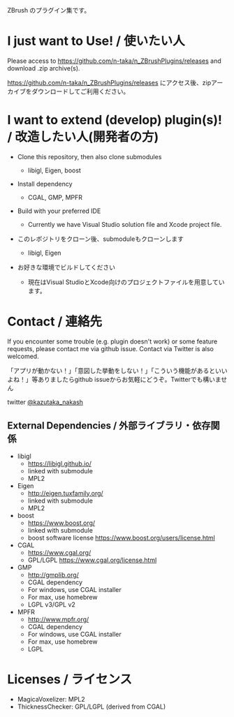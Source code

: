 ZBrush のプラグイン集です。

# I just want to Use! / 使いたい人
Please access to https://github.com/n-taka/n_ZBrushPlugins/releases and download .zip archive(s).

https://github.com/n-taka/n_ZBrushPlugins/releases にアクセス後、zipアーカイブをダウンロードしてご利用ください。

# I want to extend (develop) plugin(s)! / 改造したい人(開発者の方)
* Clone this repository, then also clone submodules
  * libigl, Eigen, boost
* Install dependency
  * CGAL, GMP, MPFR
* Build with your preferred IDE
  * Currently we have Visual Studio solution file and Xcode project file.

* このレポジトリをクローン後、submoduleもクローンします
  * libigl, Eigen
* お好きな環境でビルドしてください
  * 現在はVisual StudioとXcode向けのプロジェクトファイルを用意しています。

# Contact / 連絡先
If you encounter some trouble (e.g. plugin doesn't work) or some feature requests, please contact me via github issue. Contact via Twitter is also welcomed.

「アプリが動かない！」「意図した挙動をしない！」「こういう機能があるといいよね！」等ありましたらgithub issueからお気軽にどうぞ。Twitterでも構いません

twitter [@kazutaka_nakash](https://twitter.com/kazutaka_nakash)

## External Dependencies / 外部ライブラリ・依存関係
* libigl
  * https://libigl.github.io/
  * linked with submodule
  * MPL2
* Eigen
  * http://eigen.tuxfamily.org/
  * linked with submodule
  * MPL2
* boost
  * https://www.boost.org/
  * linked with submodule
  * boost software license https://www.boost.org/users/license.html
* CGAL
  * https://www.cgal.org/
  * GPL/LGPL https://www.cgal.org/license.html
* GMP
  * http://gmplib.org/
  * CGAL dependency
  * For windows, use CGAL installer
  * For max, use homebrew
  * LGPL v3/GPL v2
* MPFR
  * http://www.mpfr.org/
  * CGAL dependency
  * For windows, use CGAL installer
  * For max, use homebrew
  * LGPL

  
# Licenses / ライセンス
* MagicaVoxelizer: MPL2
* ThicknessChecker: GPL/LGPL (derived from CGAL)
